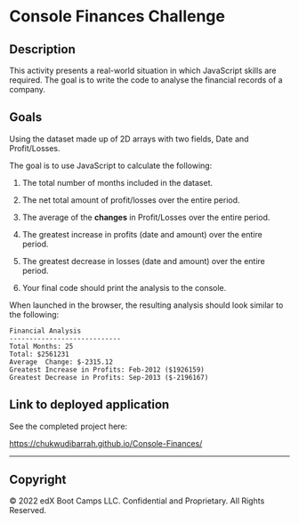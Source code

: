 # Console Finances Challenge

## Description

This activity presents a real-world situation in which JavaScript skills are required. The goal is to write the code to analyse the financial records of a company.

## Goals

Using the dataset made up of 2D arrays with two fields, Date and Profit/Losses.

The goal is to use JavaScript to calculate the following:

1. The total number of months included in the dataset.

2. The net total amount of profit/losses over the entire period.

3. The average of the **changes** in Profit/Losses over the entire period.

4. The greatest increase in profits (date and amount) over the entire period.

5. The greatest decrease in losses (date and amount) over the entire period.

6. Your final code should print the analysis to the console.

When launched in the browser, the resulting analysis should look similar to the following:

  ```text
  Financial Analysis
  ----------------------------
  Total Months: 25
  Total: $2561231
  Average  Change: $-2315.12
  Greatest Increase in Profits: Feb-2012 ($1926159)
  Greatest Decrease in Profits: Sep-2013 ($-2196167)
  ```

## Link to deployed application

See the completed project here: 

https://chukwudibarrah.github.io/Console-Finances/

---

## Copyright

© 2022 edX Boot Camps LLC. Confidential and Proprietary. All Rights Reserved.


